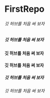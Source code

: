 # FirstRepo

###### 깃 허브를 처음 써 보자 

##### 깃 허브를 처음 써 보자

#### 깃 허브를 처음 써 보자

#### 깃 허브를 처음 써 보자

##### 깃 허브를 처음 써 보자

###### 깃 허브를 처음 써 보자
